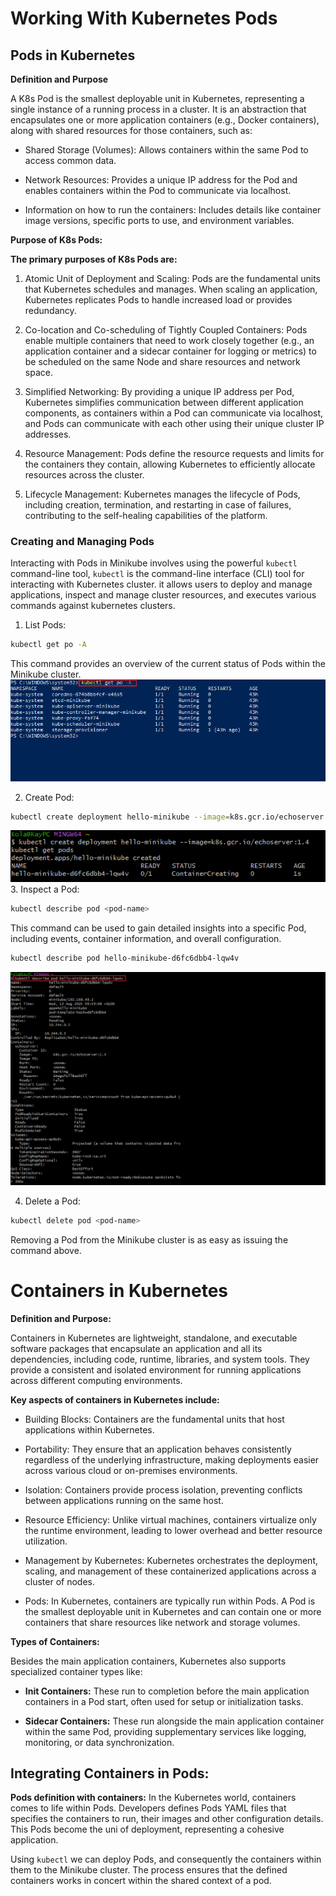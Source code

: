 # Working With Kubernetes Pods

## Pods in Kubernetes

**Definition and Purpose**

A K8s Pod is the smallest deployable unit in Kubernetes, representing a single instance of a running process in a cluster. It is an abstraction that encapsulates one or more application containers (e.g., Docker containers), along with shared resources for those containers, such as:

- Shared Storage (Volumes): Allows containers within the same Pod to access common data.

- Network Resources: Provides a unique IP address for the Pod and enables containers within the Pod to communicate via localhost.

- Information on how to run the containers: Includes details like container image versions, specific ports to use, and environment variables.

**Purpose of K8s Pods:**

**The primary purposes of K8s Pods are:**

1. Atomic Unit of Deployment and Scaling:
Pods are the fundamental units that Kubernetes schedules and manages. When scaling an application, Kubernetes replicates Pods to handle increased load or provides redundancy.

2. Co-location and Co-scheduling of Tightly Coupled Containers:
Pods enable multiple containers that need to work closely together (e.g., an application container and a sidecar container for logging or metrics) to be scheduled on the same Node and share resources and network space.

3. Simplified Networking:
By providing a unique IP address per Pod, Kubernetes simplifies communication between different application components, as containers within a Pod can communicate via localhost, and Pods can communicate with each other using their unique cluster IP addresses.

4. Resource Management:
Pods define the resource requests and limits for the containers they contain, allowing Kubernetes to efficiently allocate resources across the cluster.

5. Lifecycle Management:
Kubernetes manages the lifecycle of Pods, including creation, termination, and restarting in case of failures, contributing to the self-healing capabilities of the platform.

### Creating and Managing Pods

Interacting with Pods in Minikube involves using the powerful `kubectl` command-line tool, `kubectl` is the command-line interface (CLI) tool for interacting with Kubernetes cluster. it allows users to deploy and manage applications, inspect and manage cluster resources, and executes various commands against kubernetes clusters. 

1. List Pods:
```bash
kubectl get po -A
```
This command provides an overview of the current status of Pods within the Minikube cluster.
![List Pods](1.%20List%20Pods.png)

2. Create Pod:
```bash
kubectl create deployment hello-minikube --image=k8s.gcr.io/echoserver:1.4
```
![](2.%20Create%20Pod.png)
3. Inspect a Pod:
```bash
kubectl describe pod <pod-name>
```
This command can be used to gain detailed insights into a specific Pod, including events, container information, and overall configuration.
```bash
kubectl describe pod hello-minikube-d6fc6dbb4-lqw4v
```
![](3.%20Describe%20Pod.png)

4. Delete a Pod:
```bash
kubectl delete pod <pod-name>
```
Removing a Pod from the Minikube cluster is as easy as issuing the command above. 

# Containers in Kubernetes

**Definition and Purpose:**

Containers in Kubernetes are lightweight, standalone, and executable software packages that encapsulate an application and all its dependencies, including code, runtime, libraries, and system tools. They provide a consistent and isolated environment for running applications across different computing environments. 

**Key aspects of containers in Kubernetes include:**
- Building Blocks: Containers are the fundamental units that host applications within Kubernetes.

- Portability: They ensure that an application behaves consistently regardless of the underlying infrastructure, making deployments easier across various cloud or on-premises environments.

- Isolation: Containers provide process isolation, preventing conflicts between applications running on the same host.

- Resource Efficiency: Unlike virtual machines, containers virtualize only the runtime environment, leading to lower overhead and better resource utilization.

- Management by Kubernetes: Kubernetes orchestrates the deployment, scaling, and management of these containerized applications across a cluster of nodes.

- Pods: In Kubernetes, containers are typically run within Pods. A Pod is the smallest deployable unit in Kubernetes and can contain one or more containers that share resources like network and storage volumes.

**Types of Containers:**

Besides the main application containers, Kubernetes also supports specialized container types like:
- **Init Containers:** These run to completion before the main application containers in a Pod start, often used for setup or initialization tasks.

- **Sidecar Containers:** These run alongside the main application container within the same Pod, providing supplementary services like logging, monitoring, or data synchronization.

## Integrating Containers in Pods:

**Pods definition with containers:**
In the Kubernetes world, containers comes to life within Pods. Developers defines Pods YAML files that specifies the containers to run, their images and other configuration details. This Pods become the uni of deployment, representing a cohesive application.

Using `kubectl` we can deploy Pods, and consequently the containers within them to the Minikube cluster. The process ensures that the defined containers works in concert within the shared context of a pod.